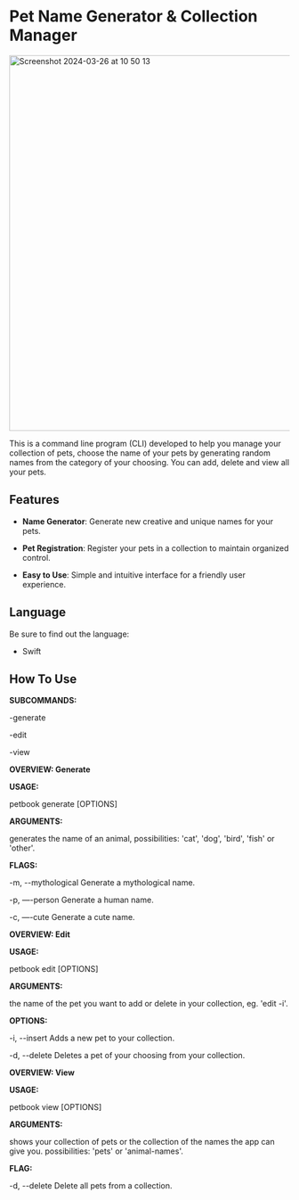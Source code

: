 # Pet Name Generator & Collection Manager

<img width="674" alt="Screenshot 2024-03-26 at 10 50 13" src="https://github.com/gilberton3to/petbook/assets/72652382/54a63351-7eb8-4738-a089-9e77ea478bed">


This is a command line program (CLI) developed to help you manage your collection of pets, choose the name of your pets by generating
random names from the category of your choosing. You can add, delete and view all your pets.

## Features

- **Name Generator**: Generate new creative and unique names for your pets.

- **Pet Registration**: Register your pets in a collection to maintain organized control.

- **Easy to Use**: Simple and intuitive interface for a friendly user experience.

## Language

Be sure to find out the language:

- Swift

## How To Use

**SUBCOMMANDS:**

-generate

-edit

-view


**OVERVIEW: Generate**

**USAGE:** 

petbook generate <animal> [OPTIONS]


**ARGUMENTS:**

<animal> generates the name of an animal, possibilities: 'cat', 'dog', 'bird', 'fish' or 'other'.


**FLAGS:**

-m, --mythological Generate a mythological name.

-p, —-person Generate a human name.

-c, —-cute Generate a cute name.


**OVERVIEW: Edit**

**USAGE:** 

petbook edit <pet-name> [OPTIONS]


**ARGUMENTS:**

<pet-name> the name of the pet you want to add or delete in your collection, eg. 'edit <pet-name> -i'.


**OPTIONS:**

-i, --insert Adds a new pet to your collection.

-d, --delete Deletes a pet of your choosing from your collection.


**OVERVIEW: View**

**USAGE:**

petbook view <collection> [OPTIONS]


**ARGUMENTS:**

<collection> shows your collection of pets or the collection of the names the app can give you. possibilities: 'pets' or 'animal-names'.

**FLAG:**

-d, --delete Delete all pets from a collection.
